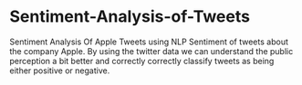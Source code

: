 # Sentiment-Analysis-of-Tweets
Sentiment Analysis Of Apple Tweets using NLP 
Sentiment of tweets about the company Apple. By using the twitter data we can understand the public perception a bit better and correctly 
correctly classify tweets as being either positive or negative.
